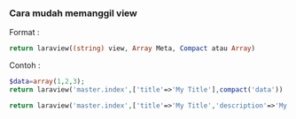 ### Cara mudah memanggil view

Format :
```php
return laraview((string) view, Array Meta, Compact atau Array)
```
Contoh :
```php
$data=array(1,2,3);
return laraview('master.index',['title'=>'My Title'],compact('data'))

return laraview('master.index',['title'=>'My Title','description'=>'My Description'],['data'=>$data])
```
